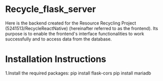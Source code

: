 # Recycle_flask_server
Here is the backend created for the Resource Recycling Project (5241513/RecycleReactNative) (hereinafter referred to as the frontend). 
Its purpose is to enable the frontend's interface functionalities to work successfully and to access data from the database.
# Installation Instructions
1.Install the required packages:
pip install flask-cors
pip install mariadb
